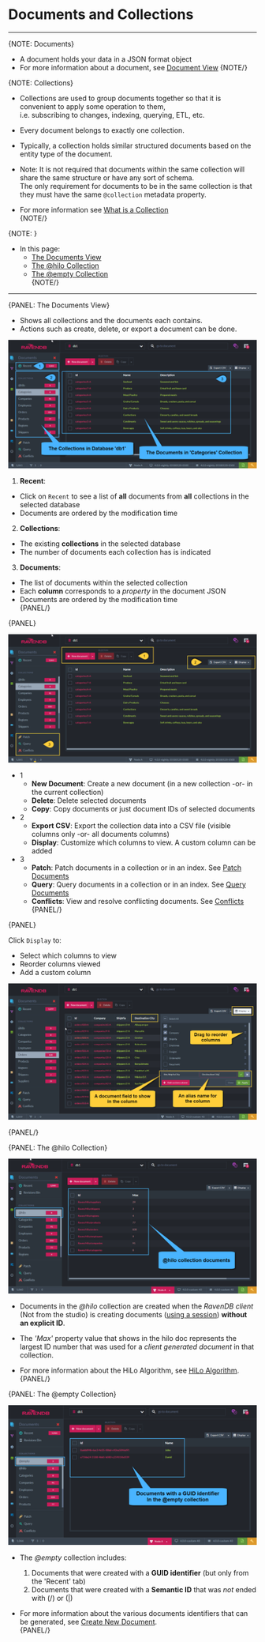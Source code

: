 ﻿# Documents and Collections
---

{NOTE: Documents}

* A document holds your data in a JSON format object  
* For more information about a document, see [Document View](../../../studio/database/documents/document-view)
{NOTE/}

{NOTE: Collections}

* Collections are used to group documents together so that it is convenient to apply some operation to them,  
  i.e. subscribing to changes, indexing, querying, ETL, etc.  

* Every document belongs to exactly one collection.  

* Typically, a collection holds similar structured documents based on the entity type of the document.  

* Note: It is not required that documents within the same collection will share the same structure or have any sort of schema.  
  The only requirement for documents to be in the same collection is that they must have the same `@collection` metadata property.  

* For more information see [What is a Collection](../../../client-api/faq/what-is-a-collection)  
{NOTE/}

{NOTE: }

* In this page:  
  * [The Documents View](../../../studio/database/documents/documents-and-collections#the-documents-view)  
  * [The @hilo Collection](../../../studio/database/documents/documents-and-collections#the-@hilo-collection)  
  * [The @empty Collection](../../../studio/database/documents/documents-and-collections#the-@empty-collection)  
{NOTE/}

---

{PANEL: The Documents View}  

* Shows all collections and the documents each contains.  
* Actions such as create, delete, or export a document can be done.  

![Figure 1. Documents and Collections](images/documents-and-collections-1.png "Collection 'Categories'")

1.  **Recent**:
  *  Click on `Recent` to see a list of **all** documents from **all** collections in the selected database  
  *  Documents are ordered by the modification time  

2.  **Collections**:
  *  The existing **collections** in the selected database  
  *  The number of documents each collection has is indicated  

3.  **Documents**:
  *  The list of documents within the selected collection  
  *  Each **column** corresponds to a _property_ in the document JSON  
  *  Documents are ordered by the modification time  
{PANEL/}

{PANEL}  

![Figure 2. Actions](images/documents-and-collections-2.png "Actions")

* 1  
  * **New Document**: Create a new document (in a new collection -or- in the current collection)  
  * **Delete**: Delete selected documents  
  * **Copy**: Copy documents or just document IDs of selected documents  
* 2  
  *  **Export CSV**: Export the collection data into a CSV file (visible columns only -or- all documents columns)  
  *  **Display**: Customize which columns to view. A custom column can be added  
* 3  
  * **Patch**: Patch documents in a collection or in an index. See [Patch Documents](../../../../todo-update-me-later)  
  * **Query**: Query documents in a collection or in an index. See [Query Documents](../../../../todo-update-me-later)  
  * **Conflicts**: View and resolve conflicting documents. See [Conflicts](../../../../todo-update-me-later)  
{PANEL/}

{PANEL}  

Click `Display` to:  

* Select which columns to view  
* Reorder columns viewed  
* Add a custom column  


![Figure 3. Manage Displayed Columns](images/documents-and-collections-3.png "Manage Displayed Columns")

{PANEL/}

{PANEL: The @hilo Collection}  

![Figure 4. hilo collection](images/documents-and-collections-4.png "The @hilo Collection")

* Documents in the _@hilo_ collection are created when the _RavenDB client_ (Not from the studio) is creating documents ([using a session](../../../client-api/session/storing-entities))
**without an explicit ID**.  

* The _'Max'_ property value that shows in the hilo doc represents the largest ID number that was used for a _client generated document_ in that collection.  

* For more information about the HiLo Algorithm, see [HiLo Algorithm](../../../client-api/document-identifiers/hilo-algorithm).  
{PANEL/}

{PANEL: The @empty Collection}  

![Figure 5. empty collection](images/documents-and-collections-5.png "The @emtpy Collection")

* The _@empty_ collection includes:  
  1. Documents that were created with a **GUID identifier** (but only from the 'Recent' tab)  
  2. Documents that were created with a **Semantic ID** that was _not_ ended with (/) or (|)  

* For more information about the various documents identifiers that can be generated, 
  see [Create New Document](../../../studio/database/documents/create-new-document#create-new-document).  
{PANEL/}

